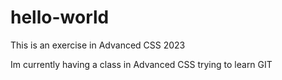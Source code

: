 # hello-world
This is an exercise in Advanced CSS 2023

Im currently having a class in Advanced CSS trying to learn GIT
